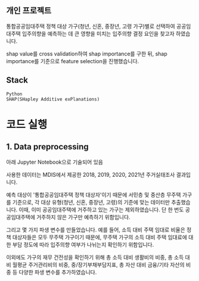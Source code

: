 ## 개인 프로젝트
통합공공임대주택 정책 대상 가구(청년, 신혼, 중장년, 고령 가구)별로 선택하여 공공임대주택 입주의향을 예측하는 데 큰 영향을 미치는 입주의향 결정 요인을 찾고자 하였습니다.

shap value를 cross validation하여 shap importance를 구한 뒤, shap importance를 기준으로 feature selection을 진행했습니다.

## Stack
```
Python
SHAP(SHapley Additive exPlanations)
```

# 코드 실행
## 1. Data preprocessing
아래 Jupyter Notebook으로 기술되어 있음

사용한 데이터는 MDIS에서 제공한 2018, 2019, 2020, 2021년 주거실태조사 결과입니다. 

예측 대상이 '통합공공임대주택 정책 대상자'이기 때문에 서민층 및 중산층 무주택 가구를 기준으로, 각 대상 유형(청년, 신혼, 중장년, 고령)의 기준에 맞는 데이터만 추출했습니다. 이때, 이미 공공임대주택에 거주하고 있는 가구는 제외하였습니다. 단 한 번도 공공임대주택에 거주하지 않은 가구만 예측하기 위함입니다.

그리고 몇 가지 파생 변수를 만들었습니다. 예를 들어, 소득 대비 주택 임대로 비율은 정책 대상자들은 모두 무주택 가구이기 때문에, 무주택 가구의 소득 대비 주택 임대료에 대한 부담 정도에 따라 입주의향 여부가 나뉘는지 확인하기 위함입니다. 

이외에도 가구의 재무 건전성을 확인하기 위해 총 소득 대비 생활비의 비중, 총 소득 대비 월평균 주거관리비의 비중, 중/장기부채부담지표, 총 자산 대비 금융/기타 자산의 비중 등 다양한 파생 변수를 추가하였습니다.

